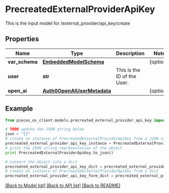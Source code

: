 # PrecreatedExternalProviderApiKey

This is the input model for /external_provider/api_key/create

## Properties

Name | Type | Description | Notes
------------ | ------------- | ------------- | -------------
**var_schema** | [**EmbeddedModelSchema**](EmbeddedModelSchema) |  | [optional] 
**user** | **str** | This is the ID of the User. | 
**open_ai** | [**Auth0OpenAIUserMetadata**](Auth0OpenAIUserMetadata) |  | [optional] 

## Example

```python
from pieces_os_client.models.precreated_external_provider_api_key import PrecreatedExternalProviderApiKey

# TODO update the JSON string below
json = "{}"
# create an instance of PrecreatedExternalProviderApiKey from a JSON string
precreated_external_provider_api_key_instance = PrecreatedExternalProviderApiKey.from_json(json)
# print the JSON string representation of the object
print PrecreatedExternalProviderApiKey.to_json()

# convert the object into a dict
precreated_external_provider_api_key_dict = precreated_external_provider_api_key_instance.to_dict()
# create an instance of PrecreatedExternalProviderApiKey from a dict
precreated_external_provider_api_key_form_dict = precreated_external_provider_api_key.from_dict(precreated_external_provider_api_key_dict)
```
[[Back to Model list]](../README#documentation-for-models) [[Back to API list]](../README#documentation-for-api-endpoints) [[Back to README]](../README)


